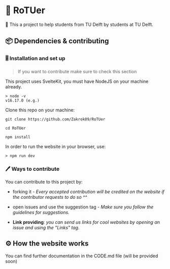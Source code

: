 # 🔗 RoTUer

 🏫 This a project to help students from TU Delft by students at TU Delft.

## 📦 Dependencies & contributing

### 🎚️ Installation and set up

> If you want to contribute make sure to check this section

This project uses SvelteKit, you must have NodeJS on your machine already.

```batch
> node -v
v16.17.0 (e.g.)
```

Clone this repo on your machine:

```git
git clone https://github.com/Zakrok09/RoTUer

cd RoTUer

npm install
```

In order to run the website in your browser, use:

```batch
> npm run dev
```

### 🖊️ Ways to contribute

You can contribute to this project by:

- forking it - *Every accepted contribution will be credited on the website if the contributor requests to do so ^^*

- open issues and use the suggestion tag - *Make sure you follow the guidelines for suggestions.*

- **Link providing**: *you can send us links for cool websites by opening an issue and using the "Links" tag.*

## ⚙️ How the website works

You can find further documentation in the CODE.md file (will be provided soon)
